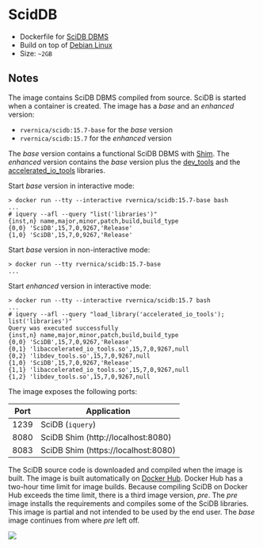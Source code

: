 ScidDB
======

*   Dockerfile for [SciDB DBMS](http://www.paradigm4.com/)
*   Build on top of [Debian Linux](https://www.debian.org/)
*   Size: `~2GB`

Notes
-----

The image contains SciDB DBMS compiled from source. SciDB is started
when a container is created. The image has a *base* and an *enhanced*
version:

   * `rvernica/scidb:15.7-base` for the *base* version
   * `rvernica/scidb:15.7` for the *enhanced* version

The *base* version contains a functional SciDB DBMS with
[Shim](https://github.com/Paradigm4/shim). The *enhanced* version
contains the *base* version plus the
[dev_tools](https://github.com/Paradigm4/dev_tools/) and the
[accelerated_io_tools](https://github.com/Paradigm4/accelerated_io_tools)
libraries.

Start *base* version in interactive mode:

    > docker run --tty --interactive rvernica/scidb:15.7-base bash
    ...
    # iquery --afl --query "list('libraries')"
    {inst,n} name,major,minor,patch,build,build_type
    {0,0} 'SciDB',15,7,0,9267,'Release'
    {1,0} 'SciDB',15,7,0,9267,'Release'

Start *base* version in non-interactive mode:

    > docker run --tty rvernica/scidb:15.7-base
    ...

Start *enhanced* version in interactive mode:

    > docker run --tty --interactive rvernica/scidb:15.7 bash
    ...
    # iquery --afl --query "load_library('accelerated_io_tools'); list('libraries')"
    Query was executed successfully
    {inst,n} name,major,minor,patch,build,build_type
    {0,0} 'SciDB',15,7,0,9267,'Release'
    {0,1} 'libaccelerated_io_tools.so',15,7,0,9267,null
    {0,2} 'libdev_tools.so',15,7,0,9267,null
    {1,0} 'SciDB',15,7,0,9267,'Release'
    {1,1} 'libaccelerated_io_tools.so',15,7,0,9267,null
    {1,2} 'libdev_tools.so',15,7,0,9267,null


The image exposes the following ports:

| Port | Application |
| --- | --- |
| 1239 | SciDB (`iquery`) |
| 8080 | SciDB Shim (http://localhost:8080) |
| 8083 | SciDB Shim (https://localhost:8080) |

The SciDB source code is downloaded and compiled when the image is
built. The image is built automatically on
[Docker Hub](https://hub.docker.com/). Docker Hub has a two-hour time
limit for image builds. Because compiling SciDB on Docker Hub exceeds
the time limit, there is a third image version, *pre*. The *pre* image
installs the requirements and compiles some of the SciDB
libraries. This image is partial and not intended to be used by the
end user. The *base* image continues from where *pre* left off.


[![](https://badge.imagelayers.io/rvernica/scidb:latest.svg)](https://imagelayers.io/?images=rvernica/scidb:latest)
